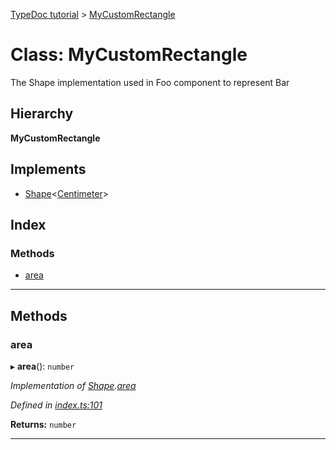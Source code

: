 [TypeDoc tutorial](../README.md) > [MyCustomRectangle](../classes/mycustomrectangle.md)

# Class: MyCustomRectangle

The Shape implementation used in Foo component to represent Bar

## Hierarchy

**MyCustomRectangle**

## Implements

* [Shape](../interfaces/shape.md)<[Centimeter](../interfaces/centimeter.md)>

## Index

### Methods

* [area](mycustomrectangle.md#area)

---

## Methods

<a id="area"></a>

###  area

▸ **area**(): `number`

*Implementation of [Shape](../interfaces/shape.md).[area](../interfaces/shape.md#area)*

*Defined in [index.ts:101](https://github.com/cancerberoSgx/typedoc-site/blob/33ece85/tutorial-src/src/index.ts#L101)*

**Returns:** `number`

___

